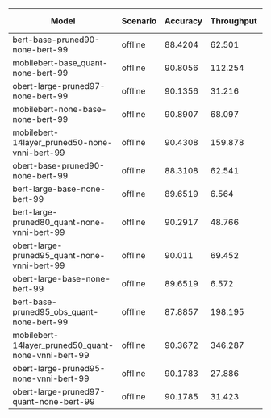 | Model                                               | Scenario   |   Accuracy |   Throughput | Latency (in ms)   |
|-----------------------------------------------------|------------|------------|--------------|-------------------|
| bert-base-pruned90-none-bert-99                     | offline    |    88.4204 |       62.501 | -                 |
| mobilebert-base_quant-none-bert-99                  | offline    |    90.8056 |      112.254 | -                 |
| obert-large-pruned97-none-bert-99                   | offline    |    90.1356 |       31.216 | -                 |
| mobilebert-none-base-none-bert-99                   | offline    |    90.8907 |       68.097 | -                 |
| mobilebert-14layer_pruned50-none-vnni-bert-99       | offline    |    90.4308 |      159.878 | -                 |
| obert-base-pruned90-none-bert-99                    | offline    |    88.3108 |       62.541 | -                 |
| bert-large-base-none-bert-99                        | offline    |    89.6519 |        6.564 | -                 |
| bert-large-pruned80_quant-none-vnni-bert-99         | offline    |    90.2917 |       48.766 | -                 |
| obert-large-pruned95_quant-none-vnni-bert-99        | offline    |    90.011  |       69.452 | -                 |
| obert-large-base-none-bert-99                       | offline    |    89.6519 |        6.572 | -                 |
| bert-base-pruned95_obs_quant-none-bert-99           | offline    |    87.8857 |      198.195 | -                 |
| mobilebert-14layer_pruned50_quant-none-vnni-bert-99 | offline    |    90.3672 |      346.287 | -                 |
| obert-large-pruned95-none-vnni-bert-99              | offline    |    90.1783 |       27.886 | -                 |
| obert-large-pruned97-quant-none-bert-99             | offline    |    90.1785 |       31.423 | -                 |